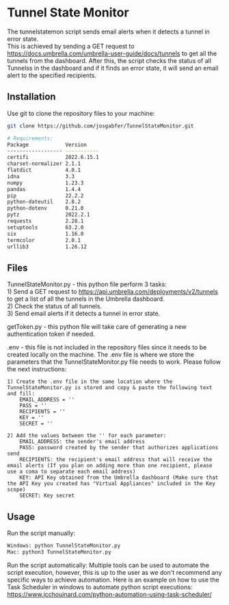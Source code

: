 # Tunnel State Monitor

The tunnelstatemon script sends email alerts when it detects a tunnel in error state.  
This is achieved by sending a GET request to https://docs.umbrella.com/umbrella-user-guide/docs/tunnels to get all the tunnels from the dashboard. After this, the script checks the status of all Tunnelss in the dashboard and if it finds an error state, it will send an email alert to the specified recipients.

## Installation

Use git to clone the repository files to your machine:

```bash
git clone https://github.com/josgabfer/TunnelStateMonitor.git

# Requirements:
Package            Version
------------------ -----------
certifi            2022.6.15.1
charset-normalizer 2.1.1
flatdict           4.0.1
idna               3.3
numpy              1.23.3
pandas             1.4.4
pip                22.2.2
python-dateutil    2.8.2
python-dotenv      0.21.0
pytz               2022.2.1
requests           2.28.1
setuptools         63.2.0
six                1.16.0
termcolor          2.0.1
urllib3            1.26.12
```

## Files

TunnelStateMonitor.py - this python file perform 3 tasks:  
    1) Send a GET request to https://api.umbrella.com/deployments/v2/tunnels to get a list of all the tunnels in the Umbrella dashboard.  
    2) Check the status of all tunnels.  
    3) Send email alerts if it detects a tunnel in error state.  

getToken.py - this python file will take care of generating a new authentication token if needed.

.env - this file is not included in the repository files since it needs to be created locally on the machine. The .env file is where we store the parameters that the TunnelStateMonitor.py file needs to work. Please follow the next instructions:  
```
1) Create the .env file in the same location where the TunnelStateMonitor.py is stored and copy & paste the following text and fill:  
    EMAIL_ADDRESS = ''  
    PASS = ''  
    RECIPIENTS = ''  
    KEY = ''  
    SECRET = ''  
```

```
2) Add the values between the '' for each parameter:  
    EMAIL_ADDRESS: the sender's email address  
    PASS: password created by the sender that authorizes applications send  
    RECIPIENTS: the recipient's email address that will receive the email alerts (If you plan on adding more than one recipient, please use a coma to separate each email address)  
    KEY: API Key obtained from the Umbrella dashboard (Make sure that the API Key you created has "Virtual Appliances" included in the Key scope)  
    SECRET: Key secret  
```

## Usage

Run the script manually:
```python
Windows: python TunnelStateMonitor.py
Mac: python3 TunnelStateMonitor.py
```

Run the script automatically:
Multiple tools can be used to automate the script execution, however, this is up to the user as we don't recommend any specific ways to achieve automation. Here is an example on how to use the Task Scheduler in windows to automate python script executions: https://www.jcchouinard.com/python-automation-using-task-scheduler/
